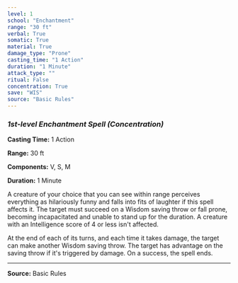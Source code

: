 ```yaml
---
level: 1
school: "Enchantment"
range: "30 ft"
verbal: True
somatic: True
material: True
damage_type: "Prone"
casting_time: "1 Action"
duration: "1 Minute"
attack_type: ""
ritual: False
concentration: True
save: "WIS"
source: "Basic Rules"
---
```


### *1st-level Enchantment Spell* *(Concentration)*

**Casting Time:** 1 Action

**Range:** 30 ft

**Components:** V, S, M

**Duration:** 1 Minute

A creature of your choice that you can see within range perceives everything as hilariously funny and falls into fits of laughter if this spell affects it. The target must succeed on a Wisdom saving throw or fall prone, becoming incapacitated and unable to stand up for the duration. A creature with an Intelligence score of 4 or less isn't affected.
 
 At the end of each of its turns, and each time it takes damage, the target can make another Wisdom saving throw. The target has advantage on the saving throw if it's triggered by damage. On a success, the spell ends.

---
**Source:** Basic Rules
